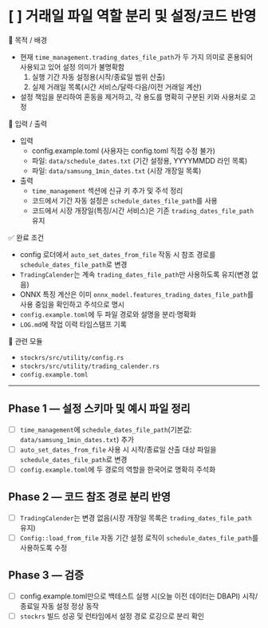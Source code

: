 # [ ] 거래일 파일 역할 분리 및 설정/코드 반영

📌 목적 / 배경
- 현재 `time_management.trading_dates_file_path`가 두 가지 의미로 혼용되어 사용되고 있어 설정 의미가 불명확함
  1) 실행 기간 자동 설정용(시작/종료일 범위 산출)
  2) 실제 거래일 목록(시간 서비스/달력·다음/이전 거래일 계산)
- 설정 책임을 분리하여 혼동을 제거하고, 각 용도를 명확히 구분된 키와 사용처로 고정

🔧 입력 / 출력
- 입력
  - config.example.toml (사용자는 config.toml 직접 수정 불가)
  - 파일: `data/schedule_dates.txt` (기간 설정용, YYYYMMDD 라인 목록)
  - 파일: `data/samsung_1min_dates.txt` (시장 개장일 목록)
- 출력
  - `time_management` 섹션에 신규 키 추가 및 주석 정리
  - 코드에서 기간 자동 설정은 `schedule_dates_file_path`를 사용
  - 코드에서 시장 개장일(특징/시간 서비스)은 기존 `trading_dates_file_path` 유지

✅ 완료 조건
- config 로더에서 `auto_set_dates_from_file` 작동 시 참조 경로를 `schedule_dates_file_path`로 변경
- `TradingCalender`는 계속 `trading_dates_file_path`만 사용하도록 유지(변경 없음)
- ONNX 특징 계산은 이미 `onnx_model.features_trading_dates_file_path`를 사용 중임을 확인하고 주석으로 명시
- `config.example.toml`에 두 파일 경로와 설명을 분리·명확화
- `LOG.md`에 작업 이력 타임스탬프 기록

🧩 관련 모듈
- `stockrs/src/utility/config.rs`
- `stockrs/src/utility/trading_calender.rs`
- `config.example.toml`

---

## Phase 1 — 설정 스키마 및 예시 파일 정리
- [ ] `time_management`에 `schedule_dates_file_path`(기본값: `data/samsung_1min_dates.txt`) 추가
- [ ] `auto_set_dates_from_file` 사용 시 시작/종료일 산출 대상 파일을 `schedule_dates_file_path`로 변경
- [ ] `config.example.toml`에 두 경로의 역할을 한국어로 명확히 주석화

## Phase 2 — 코드 참조 경로 분리 반영
- [ ] `TradingCalender`는 변경 없음(시장 개장일 목록은 `trading_dates_file_path` 유지)
- [ ] `Config::load_from_file` 자동 기간 설정 로직이 `schedule_dates_file_path`를 사용하도록 수정

## Phase 3 — 검증
- [ ] config.example.toml만으로 백테스트 실행 시(오늘 이전 데이터는 DBAPI) 시작/종료일 자동 설정 정상 동작
- [ ] `stockrs` 빌드 성공 및 런타임에서 설정 경로 로깅으로 분리 확인
